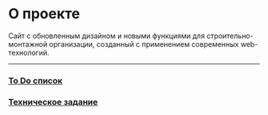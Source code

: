 # О проекте

Сайт с обновленным дизайном и новыми функциями для строительно-монтажной организации, созданный с применением современных web-технологий.

***

### [To Do список](./docs/ToDo.md)

### [Техническое задание](./docs/technical-requirements.md)